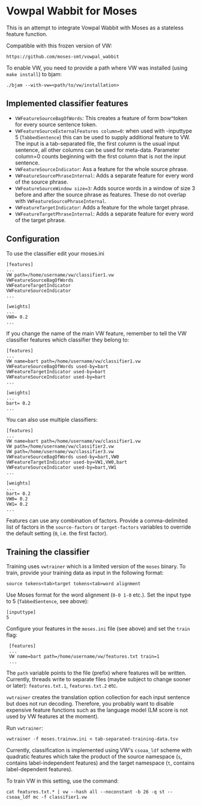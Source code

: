 Vowpal Wabbit for Moses
=======================

This is an attempt to integrate Vowpal Wabbit with Moses as a stateless feature
function.

Compatible with this frozen version of VW:

    https://github.com/moses-smt/vowpal_wabbit
    
To enable VW, you need to provide a path where VW was installed (using `make install`) to bjam:

    ./bjam --with-vw=<path/to/vw/installation>

Implemented classifier features
-------------------------------

* `VWFeatureSourceBagOfWords`: This creates a feature of form bow^token for every
source sentence token.
* `VWFeatureSourceExternalFeatures column=0`: when used with -inputtype 5 (`TabbedSentence`) this can be used to supply additional feature to VW. The input is a tab-separated file, the first column is the usual input sentence, all other columns can be used for meta-data. Parameter column=0 counts beginning with the first column that is not the input sentence.  
* `VWFeatureSourceIndicator`: Ass a feature for the whole source phrase.
* `VWFeatureSourcePhraseInternal`: Adds a separate feature for every word of the source phrase.
* `VWFeatureSourceWindow size=3`: Adds source words in a window of size 3 before and after the source phrase as features. These do not overlap with `VWFeatureSourcePhraseInternal`.
* `VWFeatureTargetIndicator`: Adds a feature for the whole target phrase.
* `VWFeatureTargetPhraseInternal`: Adds a separate feature for every word of the target phrase.

Configuration
-------------

To use the classifier edit your moses.ini

    [features]
    ...
    VW path=/home/username/vw/classifier1.vw
    VWFeatureSourceBagOfWords
    VWFeatureTargetIndicator
    VWFeatureSourceIndicator
    ...
     
    [weights]
    ...
    VW0= 0.2
    ...

If you change the name of the main VW feature, remember to tell the VW classifier
features which classifier they belong to:

    [features]
    ...
    VW name=bart path=/home/username/vw/classifier1.vw 
    VWFeatureSourceBagOfWords used-by=bart
    VWFeatureTargetIndicator used-by=bart
    VWFeatureSourceIndicator used-by=bart
    ...
    
    [weights]
    ...
    bart= 0.2
    ...

You can also use multiple classifiers:

    [features]
    ...
    VW name=bart path=/home/username/vw/classifier1.vw 
    VW path=/home/username/vw/classifier2.vw
    VW path=/home/username/vw/classifier3.vw
    VWFeatureSourceBagOfWords used-by=bart,VW0 
    VWFeatureTargetIndicator used-by=VW1,VW0,bart
    VWFeatureSourceIndicator used-by=bart,VW1
    ...
    
    [weights]
    ...
    bart= 0.2
    VW0= 0.2
    VW1= 0.2
    ...

Features can use any combination of factors. Provide a comma-delimited list of factors in the `source-factors` or `target-factors` variables to override the default setting (`0`, i.e. the first factor).
    
Training the classifier
-----------------------

Training uses `vwtrainer` which is a limited version of the `moses` binary. To train, provide your training data as input in the following format:

    source tokens<tab>target tokens<tab>word alignment

Use Moses format for the word alignment (`0-0 1-0` etc.). Set the input type to 5 (`TabbedSentence`, see above):

    [inputtype]
    5

Configure your features in the `moses.ini` file (see above) and set the `train` flag:

     [features]
     ... 
     VW name=bart path=/home/username/vw/features.txt train=1
     ...

The `path` variable points to the file (prefix) where features will be written. Currently, threads write to separate files (maybe subject to change sooner or later): `features.txt.1`, `features.txt.2` etc.

`vwtrainer` creates the translation option collection for each input sentence but does not run decoding. Therefore, you probably want to disable expensive feature functions such as the language model (LM score is not used by VW features at the moment).

Run `vwtrainer`:

    vwtrainer -f moses.trainvw.ini < tab-separated-training-data.tsv

Currently, classification is implemented using VW's `csoaa_ldf` scheme with quadratic features which take the product of the source namespace (`s`, contains label-independent features) and the target namespace (`t`,  contains label-dependent features).

To train VW in this setting, use the command:

    cat features.txt.* | vw --hash all --noconstant -b 26 -q st --csoaa_ldf mc -f classifier1.vw
